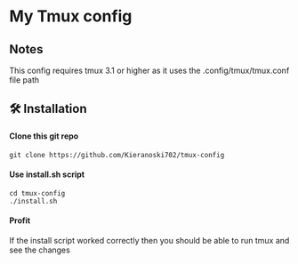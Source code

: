 # My Tmux config

## Notes

This config requires tmux 3.1 or higher as it uses the .config/tmux/tmux.conf file path

## 🛠️ Installation

#### Clone this git repo

```
git clone https://github.com/Kieranoski702/tmux-config
```

#### Use install.sh script

```
cd tmux-config
./install.sh
```

#### Profit

If the install script worked correctly then you should be able to run tmux and see the changes
